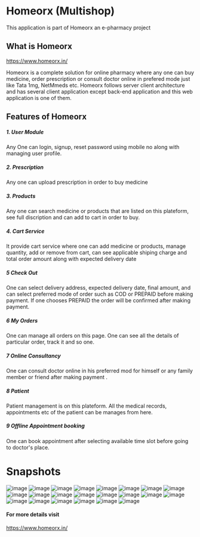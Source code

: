 # Homeorx (Multishop)
This application is part of Homeorx an e-pharmacy project
## What is Homeorx
https://www.homeorx.in/

Homeorx is a complete solution for online pharmacy where any one can buy medicine, order prescription or consult doctor online in prefered mode just like Tata 1mg, NetMmeds etc.
Homeorx follows server client architecture and has several client application except back-end application and this web application is one of them.

## Features of Homeorx
##### 1. User Module
Any One can login, signup, reset password using mobile no along with managing user profile.
##### 2. Prescription
Any one can upload prescription in order to buy medicine

##### 3. Products
Any one can search medicine or products that are listed on this plateform, see full discription and can add to cart in order to buy.

##### 4. Cart Service
It provide cart service where one can add medicine or products, manage quantity, add or remove from cart, can see applicable shiping charge and total order amount along with expected delivery date

##### 5 Check Out
One can select delivery address, expected delivery date, final amount, and can select preferred mode of order such as COD or PREPAID before making payment.
If one chooses PREPAID the order will be confirmed after making payment.

##### 6 My Orders
One can manage all orders on this page. One can see all the details of particular order, track it and so one.

##### 7 Online Consultancy
One can consult doctor online in his preferred mod for himself or any family member or friend after making payment .

##### 8 Patient
Patient management is on this plateform. All the medical records, appointments etc of the patient can be manages from here.

##### 9 Offline Appointment booking
One can book appointment after selecting available time slot before going to doctor's place.



# Snapshots
![image](https://github.com/manish8285/multishop/assets/113131864/f5a54d54-4ce6-4c55-b23d-2be277ce28bc)
![image](https://github.com/manish8285/multishop/assets/113131864/66cab016-c51e-47cd-aeb1-bfc2b30bc38d)
![image](https://github.com/manish8285/multishop/assets/113131864/b859a031-ca66-4f70-8d0e-29e453f4a839)
![image](https://github.com/manish8285/multishop/assets/113131864/5fe7f329-75e4-4828-9d0f-96fe013be272)
![image](https://github.com/manish8285/multishop/assets/113131864/2d278fba-5ea2-4a6b-a700-1b8f4e847957)
![image](https://github.com/manish8285/multishop/assets/113131864/cea64cfc-ec6d-437b-bf21-67b7db9d97e0)
![image](https://github.com/manish8285/multishop/assets/113131864/a8a4dd6c-b83f-47af-a943-ba1fa9d143de)
![image](https://github.com/manish8285/multishop/assets/113131864/3ad8ee82-13e1-4398-95d8-d842abd882c1)
![image](https://github.com/manish8285/multishop/assets/113131864/903e10db-bfd9-4ecb-845a-38a466878d8a)
![image](https://github.com/manish8285/multishop/assets/113131864/5f107248-b37e-4534-874f-e664e2ef5fbe)
![image](https://github.com/manish8285/multishop/assets/113131864/c0e26eaa-6828-461f-8e2b-475bd857be4e)
![image](https://github.com/manish8285/multishop/assets/113131864/795da47f-f56a-424e-b5e0-5ac3f3563f8f)
![image](https://github.com/manish8285/multishop/assets/113131864/30417c88-ced3-4e7e-8b2d-737095cb7848)
![image](https://github.com/manish8285/multishop/assets/113131864/46927ca0-18ae-4ef2-9010-55521bc30366)
![image](https://github.com/manish8285/multishop/assets/113131864/1cc544ed-7e32-46a7-a742-958001c9046e)
![image](https://github.com/manish8285/multishop/assets/113131864/ad6ce305-c414-47a3-8db1-40d3609ade38)
![image](https://github.com/manish8285/multishop/assets/113131864/8b0bdfa8-efe5-47e0-9134-94b816afc082)
![image](https://github.com/manish8285/multishop/assets/113131864/f1c0b573-6ab8-438a-8730-b1a93633fbbc)
![image](https://github.com/manish8285/multishop/assets/113131864/46823fc8-76c6-44ff-83ca-f94756917ca1)
![image](https://github.com/manish8285/multishop/assets/113131864/eaa366b0-8b46-4462-9476-c78fdf5c7af9)
![image](https://github.com/manish8285/multishop/assets/113131864/6e82a53a-c080-4907-9dd0-f1860ea52dab)
![image](https://github.com/manish8285/multishop/assets/113131864/a566186c-f365-4f39-945d-e9256b3ddd01)

#### For more details visit 
https://www.homeorx.in/
